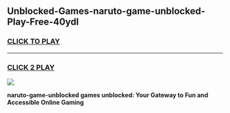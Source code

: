 
## Unblocked-Games-naruto-game-unblocked-Play-Free-40ydl
<h3>
<a href="https://premium76.site?title=naruto-game-unblocked&ref=18A1">CLICK TO PLAY</a></h3>
<hr>

<h3>
<a href="https://premium76.site?title=naruto-game-unblocked&ref=18A1">CLICK 2 PLAY</a>
  
</h3>

<a href="https://premium76.site?title=naruto-game-unblocked&ref=18A1"><img src="https://clearcache.store/games.png"></a>


**naruto-game-unblocked games unblocked: Your Gateway to Fun and Accessible Online Gaming**
